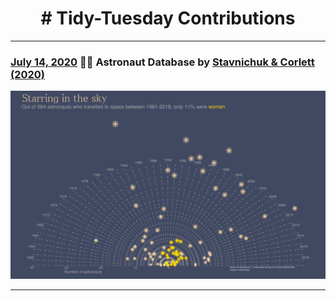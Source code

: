 <h1 align="center">
# Tidy-Tuesday Contributions
</h1>

***
### [July 14, 2020](https://github.com/surbhi-bh/tidy-tuesday/blob/master/plots/astro.plot.png) 👩‍🚀 Astronaut Database by [Stavnichuk & Corlett (2020)](https://doi.org/10.17632/86tsnnbv2w.1)

![](https://github.com/surbhi-bh/tidy-tuesday/blob/master/plots/astro.plot.png)

***
